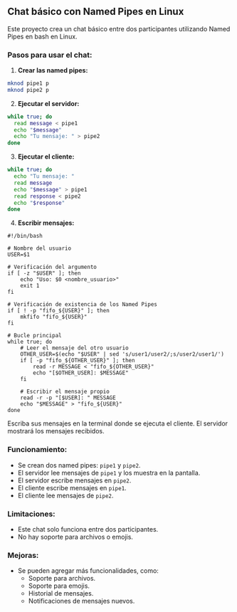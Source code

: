 ## Chat básico con Named Pipes en Linux

Este proyecto crea un chat básico entre dos participantes utilizando Named Pipes en bash en Linux.

### Pasos para usar el chat:

1. **Crear las named pipes:**

```bash
mknod pipe1 p
mknod pipe2 p
```

2. **Ejecutar el servidor:**

```bash
while true; do
  read message < pipe1
  echo "$message"
  echo "Tu mensaje: " > pipe2
done
```

3. **Ejecutar el cliente:**

```bash
while true; do
  echo "Tu mensaje: "
  read message
  echo "$message" > pipe1
  read response < pipe2
  echo "$response"
done
```

4. **Escribir mensajes:**

```
#!/bin/bash

# Nombre del usuario
USER=$1

# Verificación del argumento
if [ -z "$USER" ]; then
    echo "Uso: $0 <nombre_usuario>"
    exit 1
fi

# Verificación de existencia de los Named Pipes
if [ ! -p "fifo_${USER}" ]; then
    mkfifo "fifo_${USER}"
fi

# Bucle principal
while true; do
    # Leer el mensaje del otro usuario
    OTHER_USER=$(echo "$USER" | sed 's/user1/user2/;s/user2/user1/')
    if [ -p "fifo_${OTHER_USER}" ]; then
        read -r MESSAGE < "fifo_${OTHER_USER}"
        echo "[$OTHER_USER]: $MESSAGE"
    fi

    # Escribir el mensaje propio
    read -r -p "[$USER]: " MESSAGE
    echo "$MESSAGE" > "fifo_${USER}"
done

```

Escriba sus mensajes en la terminal donde se ejecuta el cliente. El servidor mostrará los mensajes recibidos.

### Funcionamiento:

* Se crean dos named pipes: `pipe1` y `pipe2`.
* El servidor lee mensajes de `pipe1` y los muestra en la pantalla.
* El servidor escribe mensajes en `pipe2`.
* El cliente escribe mensajes en `pipe1`.
* El cliente lee mensajes de `pipe2`.

### Limitaciones:

* Este chat solo funciona entre dos participantes.
* No hay soporte para archivos o emojis.

### Mejoras:

* Se pueden agregar más funcionalidades, como:
    * Soporte para archivos.
    * Soporte para emojis.
    * Historial de mensajes.
    * Notificaciones de mensajes nuevos.

